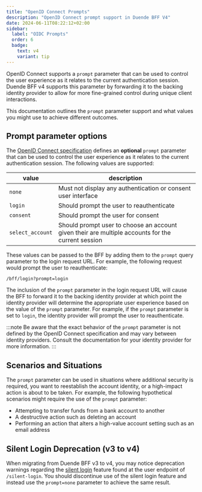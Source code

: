 ```yaml
---
title: "OpenID Connect Prompts"
description: "OpenID Connect prompt support in Duende BFF V4"  
date: 2024-06-11T08:22:12+02:00
sidebar:
  label: "OIDC Prompts"
  order: 6
  badge:
    text: v4
    variant: tip
---
```


OpenID Connect supports a `prompt` parameter that can be used to control the user experience as it relates to the current authentication session. Duende BFF v4 supports this parameter by forwarding it to the backing identity provider to allow for more fine-grained control during unique client interactions.

This documentation outlines the `prompt` parameter support and what values you might use to achieve different outcomes.

## Prompt parameter options

The [OpenID Connect specification](https://openid.net/specs/openid-connect-core-1_0.html) defines an **optional** `prompt` parameter that can be used to control the user experience as it relates to the current authentication session. The following values are supported:

| value            | description                                                                                       |
|------------------|---------------------------------------------------------------------------------------------------|
| `none`           | Must not display any authentication or consent user interface                                     |
| `login`          | Should prompt the user to reauthenticate                                                          |
| `consent`        | Should prompt the user for consent                                                                |
| `select_account` | Should prompt user to choose an account given their are multiple accounts for the current session |

These values can be passed to the BFF by adding them to the `prompt` query parameter to the login request URL. For example, the following request would prompt the user to reauthenticate:

```http
/bff/login?prompt=login
```

The inclusion of the `prompt` parameter in the login request URL will cause the BFF to forward it to the backing identity provider at which point the identity provider will determine the appropriate user experience based on the value of the `prompt` parameter. For example, if the `prompt` parameter is set to `login`, the identity provider will prompt the user to reauthenticate.

:::note
Be aware that the exact behavior of the `prompt` parameter is not defined by the OpenID Connect specification and may vary between identity providers. Consult the documentation for your identity provider for more information.
:::

## Scenarios and Situations

The `prompt` parameter can be used in situations where additional security is required, you want to reestablish the account identity, or a high-impact action is about to be taken. For example, the following hypothetical scenarios might require the use of the `prompt` parameter:

- Attempting to transfer funds from a bank account to another
- A destructive action such as deleting an account
- Performing an action that alters a high-value account setting such as an email address

## Silent Login Deprecation (v3 to v4)

When migrating from Duende BFF v3 to v4, you may notice deprecation warnings regarding the [silent login](/bff/fundamentals/session/management/silent-login.md) feature found at the user endpoint of `/silent-login`. You should discontinue use of the silent login feature and instead use the `prompt=none` parameter to achieve the same result.






